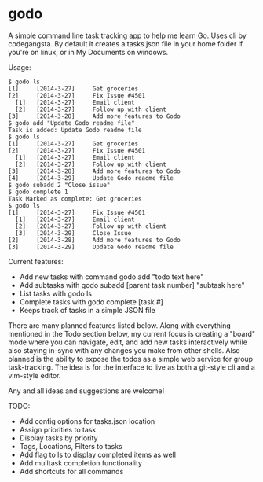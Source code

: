 godo
======
A simple command line task tracking app to help me learn Go. Uses cli by codegangsta. By default it creates a tasks.json file in your home folder if you're on linux, or in My Documents on windows.

Usage:

    $ godo ls
    [1]     [2014-3-27]     Get groceries
    [2]     [2014-3-27]     Fix Issue #4501
      [1]   [2014-3-27]     Email client
      [2]   [2014-3-27]     Follow up with client
    [3]     [2014-3-28]     Add more features to Godo
    $ godo add "Update Godo readme file"
    Task is added: Update Godo readme file
    $ godo ls
    [1]     [2014-3-27]     Get groceries
    [2]     [2014-3-27]     Fix Issue #4501
      [1]   [2014-3-27]     Email client
      [2]   [2014-3-27]     Follow up with client
    [3]     [2014-3-28]     Add more features to Godo
    [4]     [2014-3-29]     Update Godo readme file
    $ godo subadd 2 "Close issue"
    $ godo complete 1
    Task Marked as complete: Get groceries
    $ godo ls
    [1]     [2014-3-27]     Fix Issue #4501
      [1]   [2014-3-27]     Email client
      [2]   [2014-3-27]     Follow up with client
      [3]   [2014-3-29]     Close Issue
    [2]     [2014-3-28]     Add more features to Godo
    [3]     [2014-3-29]     Update Godo readme file
    
    
Current features:
- Add new tasks with command godo add "todo text here"
- Add subtasks with godo subadd [parent task number] "subtask here"
- List tasks with godo ls
- Complete tasks with godo complete [task #]
- Keeps track of tasks in a simple JSON file

There are many planned features listed below. Along with everything mentioned in the Todo section below, my current focus is creating a "board" mode where you can navigate, edit, and add new tasks interactively while also staying in-sync with any changes you make from other shells. Also planned is the ability to expose the todos as a simple web service for group task-tracking. The idea is for the interface to live as both a git-style cli and a vim-style editor.

Any and all ideas and suggestions are welcome!

TODO:
- Add config options for tasks.json location
- Assign priorities to task
- Display tasks by priority
- Tags, Locations, Filters to tasks
- Add flag to ls to display completed items as well
- Add muiltask completion functionality
- Add shortcuts for all commands
